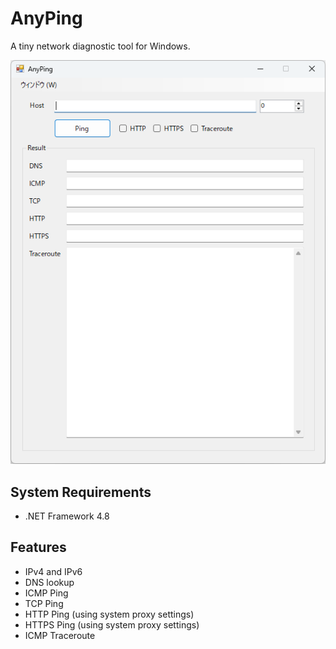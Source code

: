 # AnyPing

A tiny network diagnostic tool for Windows.

![screenshot](screenshot-v1.4.1.0.png)


## System Requirements

* .NET Framework 4.8


## Features

* IPv4 and IPv6
* DNS lookup
* ICMP Ping
* TCP Ping
* HTTP Ping (using system proxy settings)
* HTTPS Ping (using system proxy settings)
* ICMP Traceroute
